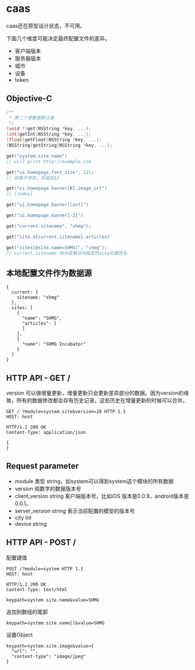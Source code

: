 # caas

caas还在原型设计状态，不可用。

下面几个维度可能决定最终配置文件的差异。

- 客户端版本
- 服务器版本
- 城市
- 设备
- token

## Objective-C

```Objective-C
/**
 * 第二个参数是默认值
 */
(void *)get(NSString *key, ...);
(int)getInt(NSString *key, ...);
(float)getFloat(NSString *key, ...);
(NSString)getString(NSString *key, ...);

get("system.site.name")
// will print http://example.com

get("ui.homepage.font_size", 12);
// 如果不存在，将返回12

get("ui.homepage.banner[0].image_url")
// [index] 

get("ui.homepage.banner[last]") 

get("ui.homepage.banner[-2]")

get("current.sitename", "shmg");

get("site.${current.sitename}.articles)

get("sites[@site.name=SHMG]", "shmg");
// current.sitename 作为变量访问指定的site的属性名

```

## 本地配置文件作为数据源

```
{
  current: {
  	sitename: "shmg"
  },
  sites: [
    {
      "name": "SHMG",
      "articles": [
      ]
    },
    {
      "name": "SHMG Incubator"
    }
  ]
}
```

## HTTP API - GET /

version 可以做增量更新，增量更新只会更新差异部分的数据。因为version的缘故，所有的数据修改都会存有历史记录。这些历史在增量更新的时候可以合并。

```
GET / ?module=system.site&version=10 HTTP 1.1
HOST: host

HTTP/1.1 200 OK
Content-Type: application/json

{
}
```

## Request parameter

- module 类型 string，如system可以得到system这个模块的所有数据
- version 纯数字的数据版本号
- client_version string 客户端版本号，比如iOS 版本是0.0.9，android版本是0.0.1。
- server_version string 表示当前配置的模型的版本号
- city int
- device string

## HTTP API - POST /

配置键值

```
POST /?module=system HTTP 1.1
HOST: host

HTTP/1.1 200 OK
Content-Type: text/html

keypath=system.site.name&value=SHMG
```

追加到数组的尾部

```
keypath=system.site.name[]&value=SHMG
```

设置Object

```
keypath=system.site.image&value={
  "url": "",
  "context-type": "image/jpeg"
}
```

